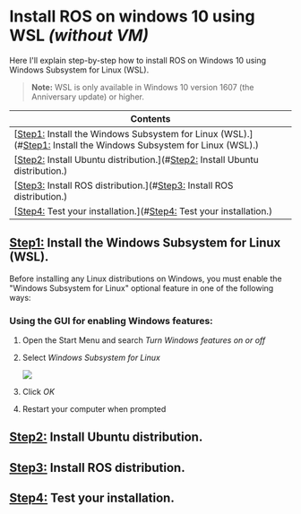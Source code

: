 # Install ROS on windows 10 using WSL *(without VM)*

Here I'll explain step-by-step how to install ROS on Windows 10 using Windows Subsystem for Linux (WSL).

> **Note:**  WSL is only available in Windows 10 version 1607 (the Anniversary update) or higher.

| Contents                                                     |
| ------------------------------------------------------------ |
| [<u>Step1:</u> Install the Windows Subsystem for Linux (WSL).](#<u>Step1:</u> Install the Windows Subsystem for Linux (WSL).) |
| [<u>Step2:</u> Install Ubuntu distribution.](#<u>Step2:</u> Install Ubuntu distribution.) |
| [<u>Step3:</u> Install ROS distribution.](#<u>Step3:</u> Install ROS distribution.) |
| [<u>Step4:</u> Test your installation.](#<u>Step4:</u> Test your installation.) |





## <u>Step1:</u> Install the Windows Subsystem for Linux (WSL).

Before installing any Linux distributions on Windows, you must enable the "Windows Subsystem for Linux" optional feature in one of the following ways:

### Using the GUI for enabling Windows features:

1. Open the Start Menu and search *Turn Windows features on or off*

2. Select *Windows Subsystem for Linux*

   ![](https://i.imgur.com/a5PDpn8.png?4)

3. Click *OK*

4. Restart your computer when prompted



## <u>Step2:</u> Install Ubuntu distribution.

## <u>Step3:</u> Install ROS distribution.

## <u>Step4:</u> Test your installation.